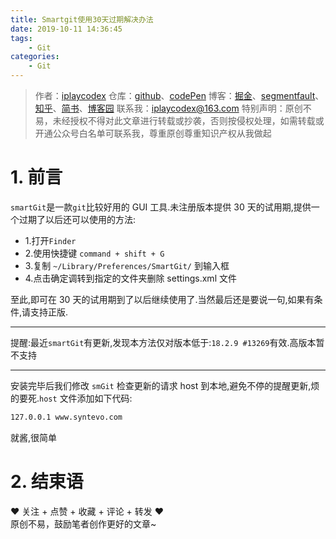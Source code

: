 ```yaml
---
title: Smartgit使用30天过期解决办法
date: 2019-10-11 14:36:45
tags:
    - Git
categories:
    - Git
---
```


> 作者：[iplaycodex](http://iplaycodex.com)
> 仓库：[github](https://github.com/iplaycodex)、[codePen](https://codepen.io/iplaycodex)
> 博客：[掘金](https://juejin.im/user/3597257774478359)、[segmentfault](https://segmentfault.com/u/iplaycodex)、[知乎](https://www.zhihu.com/people/CallMeAllenLliu)、[简书](https://www.jianshu.com/u/9cd27f169c7e)、[博客园](https://www.cnblogs.com/)
> 联系我：[iplaycodex@163.com](iplaycodex@163.com)
> 特别声明：原创不易，未经授权不得对此文章进行转载或抄袭，否则按侵权处理，如需转载或开通公众号白名单可联系我，尊重原创尊重知识产权从我做起

# 1. 前言

`smartGit`是一款`git`比较好用的 GUI 工具.未注册版本提供 30 天的试用期,提供一个过期了以后还可以使用的方法:

-   1.打开`Finder`
-   2.使用快捷键 `command + shift + G`
-   3.复制 `~/Library/Preferences/SmartGit/` 到输入框
-   4.点击确定调转到指定的文件夹删除 settings.xml 文件

至此,即可在 30 天的试用期到了以后继续使用了.当然最后还是要说一句,如果有条件,请支持正版.

---

提醒:最近`smartGit`有更新,发现本方法仅对版本低于:`18.2.9 #13269`有效.高版本暂不支持

---

安装完毕后我们修改 `smGit` 检查更新的请求 host 到本地,避免不停的提醒更新,烦的要死.`host` 文件添加如下代码:

```bash
127.0.0.1 www.syntevo.com
```

就酱,很简单

# 2. 结束语

❤️ 关注 + 点赞 + 收藏 + 评论 + 转发 ❤️ <br/>原创不易，鼓励笔者创作更好的文章~
